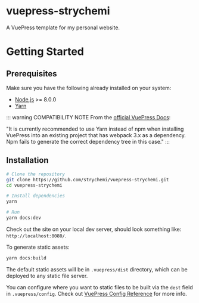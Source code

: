 # vuepress-strychemi

A VuePress template for my personal website.

# Getting Started

## Prerequisites

Make sure you have the following already installed on your system:
- [Node.js](https://nodejs.org/en/) >= 8.0.0
- [Yarn](https://yarnpkg.com/en/)

::: warning COMPATIBILITY NOTE
From the [official VuePress Docs](https://vuepress.vuejs.org/guide/getting-started.html):

"It is currently recommended to use Yarn instead of npm when installing VuePress into an existing project that has webpack 3.x as a dependency. Npm fails to generate the correct dependency tree in this case."
:::

## Installation

```bash
# Clone the repository
git clone https://github.com/strychemi/vuepress-strychemi.git
cd vuepress-strychemi

# Install dependencies
yarn

# Run
yarn docs:dev
```

Check out the site on your local dev server, should look something like: `http://localhost:8080/`.

To generate static assets:

```bash
yarn docs:build
```

The default static assets will be in `.vuepress/dist` directory, which can be deployed to any static file server.

You can configure where you want to static files to be built via the `dest` field in `.vuepress/config`. Check out [VuePress Config Reference](https://vuepress.vuejs.org/config/) for more info.

